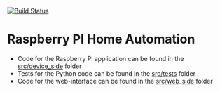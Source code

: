 [![Build Status](https://travis-ci.com/vikvanderlinden/raspberry-pi-home-automation.svg?branch=master)](https://travis-ci.com/vikvanderlinden/raspberry-pi-home-automation)

# Raspberry PI Home Automation

* Code for the Raspberry Pi application can be found in the [src/device_side](./src/device_side) folder
* Tests for the Python code can be found in the [src/tests](./src/tests) folder
* Code for the web-interface can be found in the [src/web_side](./src/web_side) folder
